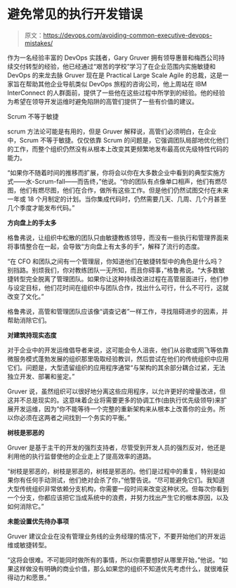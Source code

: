 # 避免常见的执行开发错误

> 原文：<https://devops.com/avoiding-common-executive-devops-mistakes/>

作为一名经验丰富的 DevOps 实践者，Gary Gruver 拥有领导惠普和梅西公司持续交付转型的经验，他已经通过“艰苦的学校”学习了在企业范围内实施敏捷和 DevOps 的来龙去脉 Gruver 现在是 Practical Large Scale Agile 的总裁，这是一家旨在帮助其他企业导航类似 DevOps 旅程的咨询公司，他上周站在 IBM InterConnect 的人群面前，提供了一些他在这些过程中所学到的经验。他的经验为希望在领导开发运维时避免陷阱的高管们提供了一些有价值的建议。

Scrum 不等于敏捷

scrum 方法论可能是有用的，但是 Gruver 解释说，高管们必须明白，在企业中，Scrum 不等于敏捷。仅仅依靠 Scrum 的问题是，它强调团队局部地优化他们的工作，而整个组织仍然没有从根本上改变其更频繁地发布最高优先级特性代码的能力。

“如果你不随着时间的推移而扩展，你将会以你在大多数企业中看到的典型实施方式——水-Scrum-fall——而告终，”他说。“你的团队有点像单口相声，他们有燃尽图，他们有燃尽图，他们在合作，做所有这些工作。但是他们仍然试图交付在未来一年或 18 个月制定的计划。当你集成代码时，仍然需要几天、几周、几个月甚至几个季度才能发布代码。”

**方向盘上的手太多**

格鲁弗说，让组织中松散的团队只由敏捷教练领导，而没有一些执行和管理界面来将事情整合在一起，会导致“方向盘上有太多的手”，解释了流行的态度。

“在 CFO 和团队之间有一个管理层，你知道他们在敏捷转型中的角色是什么吗？别挡路。别烦我们，你对教练团队一无所知，而且你碍事，”格鲁弗说。“大多数敏捷转型完全脱离了管理团队。如果你让这种持续改进过程在高管层面进行，他们参与设定目标，他们花时间在组织中与团队合作，找出什么可行，什么不可行，这就改变了文化。”

格鲁弗说，高管和管理团队应该像“调查记者”一样工作，寻找阻碍进步的因素，并帮助消除它们。

**对建筑持现实态度**

对于企业中的开发运维倡导者来说，这可能会令人沮丧，他们从谷歌或网飞等依靠微服务模式蓬勃发展的组织那里吸取经验教训，然后尝试在他们的传统组织中应用它们。问题是，大型遗留组织的应用程序通常“与架构的其余部分耦合过紧，无法独立开发、部署和鉴定。”

Gruver 说，虽然组织可以很好地分离这些应用程序，以允许更好的增量改进，但这并不总是现实的。这意味着企业将需要更多的协调工作(由执行优先级领导)来扩展开发运维，因为“你不能等待一个完整的重新架构来从根本上改善你的业务。所以你必须在这两者之间找到一个务实的平衡。”

**树枝是邪恶的**

Gruver 是基于主干的开发的强烈支持者，尽管受到开发人员的强烈反对，他还是利用他的执行监督使他的企业走上了提高效率的道路。

“树枝是邪恶的，树枝是邪恶的，树枝是邪恶的。他们是过程中的重复，特别是如果你有任何手动测试，他们绝对会杀了你，”他警告说。“尽可能避免它们。我知道大型传统组织非常依赖分支机构，你需要一段时间来改变这种状况。但每次你看到一个分支，你都应该把它当成系统中的浪费，并努力找出产生它的根本原因，以及如何消除它。”

**未能设置优先待办事项**

Gruver 建议企业在没有管理业务线的业务经理的情况下，不要开始他们的开发运维或敏捷转型。

“这将会很难。不可能同时做所有的事情，所以你需要想好从哪里开始，”他说。“如果这样做没有明确的商业价值，那么如果您的组织不知道优先考虑什么，就很难获得动力和愿景。”